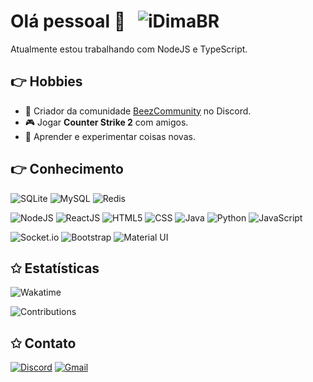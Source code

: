 # Olá pessoal 👋 &nbsp;&nbsp;<img  src="https://komarev.com/ghpvc/?username=iDimaBR" alt="iDimaBR" />

Atualmente estou trabalhando com NodeJS e TypeScript.

## 👉 Hobbies

- 🐝 Criador da comunidade <a href="https://discord.gg/PkYRf7E5qW">BeezCommunity</a> no Discord.
- 🎮 Jogar **Counter Strike 2** com amigos.
- 📖 Aprender e experimentar coisas novas.

## 👉 Conhecimento

![SQLite](https://img.shields.io/badge/sqlite-%2307405e.svg?style=for-the-badge&logo=sqlite&logoColor=white)
![MySQL](https://img.shields.io/badge/mysql-%234A5F88.svg?style=for-the-badge&logo=mysql&logoColor=white)
![Redis](https://img.shields.io/badge/redis-%23DD0031.svg?style=for-the-badge&logo=redis&logoColor=white)

![NodeJS](https://img.shields.io/badge/node.js-6DA55F?style=for-the-badge&logo=node.js&logoColor=white)
![ReactJS](https://img.shields.io/badge/ReactJS-5890FF?style=for-the-badge&logo=react&logoColor=white)
![HTML5](https://img.shields.io/badge/html5-%23E34F26.svg?style=for-the-badge&logo=html5&logoColor=white)
![CSS](https://img.shields.io/badge/css-%230B4E9B.svg?style=for-the-badge&logo=css3&logoColor=black)
![Java](https://img.shields.io/badge/java-%23BC7800.svg?style=for-the-badge&logo=java&logoColor=white)
![Python](https://img.shields.io/badge/python-3670A0?style=for-the-badge&logo=python&logoColor=ffdd54)
![JavaScript](https://img.shields.io/badge/javascript-%23323330.svg?style=for-the-badge&logo=javascript&logoColor=%23F7DF1E)

![Socket.io](https://img.shields.io/badge/Socket.io-ED1C24?style=for-the-badge&logo=socket.io&badgeColor=010101)
![Bootstrap](https://img.shields.io/badge/bootstrap-%23563D7C.svg?style=for-the-badge&logo=bootstrap&logoColor=white)
![Material UI](https://img.shields.io/badge/MATERIAL%20UI-000000?style=for-the-badge&logo=mui&logoColor=white)

## ✩ Estatísticas

![Wakatime](https://github-readme-stats.vercel.app/api/wakatime?username=iDimaBR&locale=pt-br&theme=synthwave&custom_title=➥+Horas+Desenvolvendo&hide_title=false&show_icons=true&hide=ini,json,html,css,csv,text,gradle,erb,kotlin,ejs,java+properties,tsconfig,JAVAini,git+config,bash,groovy,gitignore+file,xml,other,git,auto_detected,idea_module,yaml,markdown,properties)

![Contributions](https://github-readme-stats.vercel.app/api?username=iDimaBR&theme=synthwave&custom_title=➥+Contribuições&show_icons=true&hide_title=false&count_private=true&include_all_commits=true&show_owner=true&locale=pt-br&range=all_time)

## ✩ Contato

[![Discord](https://img.shields.io/badge/Discord-%235865F2.svg?style=for-the-badge&logo=discord&logoColor=white)](https://discord.com/users/480132651504631818)
[![Gmail](https://img.shields.io/badge/Gmail-D14836?style=for-the-badge&logo=gmail&logoColor=white)](mailto:raphaeeelbr@gmail.com)

